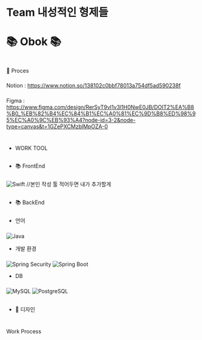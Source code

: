 # Team 내성적인 형제들

# 📚 Obok 📚
#
📎 Proces
###
Notion : https://www.notion.so/138102c0bbf78013a754df5ad590238f
###
Figma : https://www.figma.com/design/RerSyT9vI1v3l1H0NwE0JB/DOIT2%EA%B8%B0_%EB%82%B4%EC%84%B1%EC%A0%81%EC%9D%B8%ED%98%95%EC%A0%9C%EB%93%A4?node-id=3-2&node-type=canvas&t=1GZePXCMzblMpOZA-0

#
- WORK TOOL
##
- 📚 FrontEnd
###
![Swift](https://img.shields.io/badge/Swift-F05138.svg?&style=for-the-badge&logo=swift&logoColor=white)
//본인 작성 툴 적어두면 내가 추가할게

##
- 📚 BackEnd
### 
- 언어
###
![Java](https://img.shields.io/badge/Java-000000.svg?&style=for-the-badge&logo=openjdk&logoColor=white)
- 개발 환경
###
![Spring Security](https://img.shields.io/badge/Spring%20Security-6DB33F.svg?&style=for-the-badge&logo=springsequrity&logoColor=white)
![Spring Boot](https://img.shields.io/badge/Spring%20Boot-6DB33F.svg?&style=for-the-badge&logo=springboot&logoColor=white)
- DB
###
![MySQL](https://img.shields.io/badge/MySQL-4479A1.svg?&style=for-the-badge&logo=mysql&logoColor=white)
![PostgreSQL](https://img.shields.io/badge/PostgreSQL-4169E1.svg?&style=for-the-badge&logo=postgresql&logoColor=white)


##
- 🎨 디자인
###

#
Work Process

